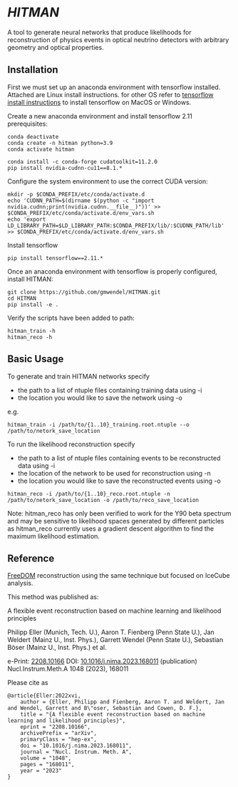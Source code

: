 # *HITMAN*

A tool to generate neural networks that produce likelihoods for reconstruction of physics events in optical neutrino
detectors with arbitrary geometry and optical properties.  




## Installation

First we must set up an anaconda environment with tensorflow installed.  Attached are Linux install instructions. for 
other OS refer to [tensorflow install instructions](https://www.tensorflow.org/install/pip)
to install tensorflow on MacOS or Windows.


Create a new anaconda environment and install tensorflow 2.11 prerequisites:
```
conda deactivate
conda create -n hitman python=3.9
conda activate hitman 

conda install -c conda-forge cudatoolkit=11.2.0
pip install nvidia-cudnn-cu11==8.1.*
```

Configure the system environment to use the correct CUDA version:
```
mkdir -p $CONDA_PREFIX/etc/conda/activate.d
echo 'CUDNN_PATH=$(dirname $(python -c "import nvidia.cudnn;print(nvidia.cudnn.__file__)"))' >> $CONDA_PREFIX/etc/conda/activate.d/env_vars.sh
echo 'export LD_LIBRARY_PATH=$LD_LIBRARY_PATH:$CONDA_PREFIX/lib/:$CUDNN_PATH/lib' >> $CONDA_PREFIX/etc/conda/activate.d/env_vars.sh
```

Install tensorflow
```
pip install tensorflow==2.11.*
```

Once an anaconda environment with tensorflow is properly configured, install HITMAN:
```
git clone https://github.com/gmwendel/HITMAN.git
cd HITMAN
pip install -e .
```
Verify the scripts have been added to path:
```
hitman_train -h
hitman_reco -h
```

## Basic Usage
To generate and train HITMAN networks specify 

* the path to a list of ntuple files containing training data using -i
* the location you would like to save the network using -o

e.g.
```
hitman_train -i /path/to/{1..10}_training.root.ntuple --o /path/to/netork_save_location
```

To run the likelihood reconstruction specify

* the path to a list of ntuple files containing events to be reconstructed data using -i
* the location of the network to be used for reconstruction using -n
* the location you would like to save the reconstructed events using -o

```
hitman_reco -i /path/to/{1..10}_reco.root.ntuple -n /path/to/netork_save_location -o /path/to/reco_save_location
```

Note: hitman_reco has only been verified to work for the Y90 beta spectrum and may be sensitive to likelihood spaces 
generated by different particles as hitman_reco currently uses a gradient descent algorithm to find the maximum likelihood estimation.



## Reference

[FreeDOM](https://github.com/philippeller/freeDOM/) reconstruction using the same technique but focused on IceCube analysis.

This method was published as:

A flexible event reconstruction based on machine learning and likelihood principles

Philipp Eller (Munich, Tech. U.), Aaron T. Fienberg (Penn State U.), Jan Weldert (Mainz U., Inst. Phys.), Garrett Wendel (Penn State U.), Sebastian Böser (Mainz U., Inst. Phys.) et al.

e-Print: [2208.10166](https://arxiv.org/abs/2208.10166)
DOI: [10.1016/j.nima.2023.168011](https://doi.org/10.1016/j.nima.2023.168011) (publication) 
Nucl.Instrum.Meth.A 1048 (2023), 168011

Please cite as
```
@article{Eller:2022xvi,
    author = {Eller, Philipp and Fienberg, Aaron T. and Weldert, Jan and Wendel, Garrett and B\"oser, Sebastian and Cowen, D. F.},
    title = "{A flexible event reconstruction based on machine learning and likelihood principles}",
    eprint = "2208.10166",
    archivePrefix = "arXiv",
    primaryClass = "hep-ex",
    doi = "10.1016/j.nima.2023.168011",
    journal = "Nucl. Instrum. Meth. A",
    volume = "1048",
    pages = "168011",
    year = "2023"
}
